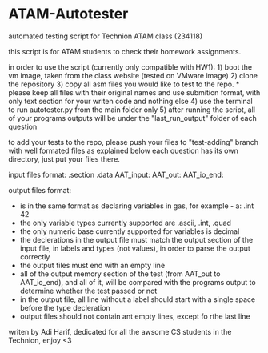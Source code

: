 # ATAM-Autotester
automated testing script for Technion ATAM class (234118)


this script is for ATAM students to check their homework assignments. 

in order to use the script (currently only compatible with HW1):
    1) boot the vm image, taken from the class website (tested on VMware image)
    2) clone the repository 
    3) copy all asm files you would like to test to the repo. 
        * please keep all files with their original names and use submition format, with only text section for your writen code and nothing else
    4) use the terminal to run autotester.py from the main folder only
    5) after running the script, all of your programs outputs will be under the "last_run_output" folder of each question  

to add your tests to the repo, please push your files to "test-adding" branch with well formated files as explained below
each question has its own directory, just put your files there.

input files format:
    .section .data
    AAT_input:
    <variable-declerations>
    AAT_out:
    <variable-declerations>
    AAT_io_end:

output files format:
    <variable-declerations>

* <variable-declerations> is in the same format as declaring variables in gas, for example - a: .int 42
* the only variable types currently supported are .ascii, .int, .quad
* the only numeric base currently supported for variables is decimal 
* the declerations in the output file must match the output section of the input file, in labels and types (not values), in order to parse the output correctly
* the output files must end with an empty line 
* all of the output memory section of the test (from AAT_out to AAT_io_end), and all of it, will be compared with the programs output to determine whether the test passed or not 
* in the output file, all line without a label should start with a single space before the type decleration
* output files should not contain ant empty lines, except fo rthe last line


writen by Adi Harif, dedicated for all the awsome CS students in the Technion, enjoy <3
